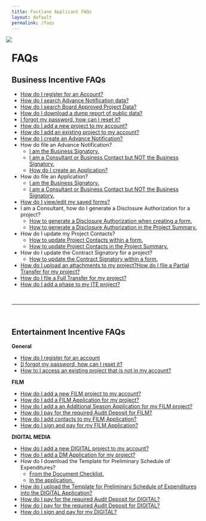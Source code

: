 ```yaml
---
title: Fastlane Applicant FAQs
layout: default
permalink: /faqs
---
```

<div style="margin-left:-15px; margin-bottom: -15px;"  class="wow zoomIn"><a name="applicant"></a>
  <img src="https://storage.googleapis.com/fastlane-public-files/Images/HelpImages/bridge-01.png" class="img-responsive"/>
</div>

# **FAQs**

## Business Incentive FAQs<a name="BIFAQ"></a>

- <a href="https://storage.googleapis.com/fastlane-public-files/Images/Help/Registration.gif" target="_blank">How do I register for an Account?</a>
- <a href="https://storage.googleapis.com/fastlane-public-files/Images/Help/SearchAdvance.gif" target="_blank">How do I search Advance Notification data?</a>
- <a href="https://storage.googleapis.com/fastlane-public-files/Images/Help/SearchBoardApproved.gif" target="_blank">How do I search Board Approved Project Data?</a>
- <a href="https://storage.googleapis.com/fastlane-public-files/Images/Help/HowtoViewPublicData.gif" target="_blank">How do I download a dump report of public data?</a>
- <a href="https://storage.googleapis.com/fastlane-public-files/Images/Help/ForgotPassword.gif" target="_blank">I forgot my password, how can I reset it?</a>
- <a href="https://storage.googleapis.com/fastlane-public-files/Images/Help/NewBIProject.gif" target="_blank">How do I add a new project to my account?</a>
- <a href="https://storage.googleapis.com/fastlane-public-files/Images/Help/RequestProjectAccess.gif" target="_blank">How do I add an existing project to my account?</a>
- <a href="https://storage.googleapis.com/fastlane-public-files/Images/Help/CreateAdvance.gif" target="_blank">How do I create an Advance Notification?</a>
- How do file an Advance Notification?
  - <a href="https://storage.googleapis.com/fastlane-public-files/Images/Help/FileAdvanceasBusinessSignatory.gif" target="_blank">I am the Business Signatory. </a>
  - <a href="https://storage.googleapis.com/fastlane-public-files/Images/Help/FileAdvanceNotBusinessSignatory.gif" target="_blank">I am a Consultant or Business Contact but NOT the Business Signatory. </a>
  - <a href="https://storage.googleapis.com/fastlane-public-files/Images/Help/HowtoCreateApplication.gif" target="_blank">How do I create an Application?</a>
- How do file an Application?
  - <a href="https://storage.googleapis.com/fastlane-public-files/Images/Help/FileApplicationasBusinessSignatory.gif" target="_blank">I am the Business Signatory. </a>
  - <a href="https://storage.googleapis.com/fastlane-public-files/Images/Help/FileApplicationNotBusinessSignatory.gif" target="_blank">I am a Consultant or Business Contact but NOT the Business Signatory. </a>
- <a href="https://storage.googleapis.com/fastlane-public-files/Images/Help/EditSavedForms.gif" target="_blank">How do I view/edit my saved forms?</a>
- I am a Consultant, how do I generate a Disclosure Authorization for a project?
  - <a href="https://storage.googleapis.com/fastlane-public-files/Images/Help/DAinForm.gif" target="_blank">How to generate a Disclosure Authorization when creating a form.</a>
  - <a href="https://storage.googleapis.com/fastlane-public-files/Images/Help/DAinProjectSummary.gif" target="_blank">How to generate a Disclosure Authorization in the Project Summary. </a>
- How do I update my Project Contacts?
  - <a href="https://storage.googleapis.com/fastlane-public-files/Images/Help/EditProjectContactsinForm.gif" target="_blank">How to update Project Contacts within a form.</a>
  - <a href="https://storage.googleapis.com/fastlane-public-files/Images/Help/EditProjectContactsinProjectSummary.gif" target="_blank">How to update Project Contacts in the Project Summary.</a>
- How do I update the Contract Signatory for a project?
  - <a href="https://storage.googleapis.com/fastlane-public-files/Images/Help/EditCSinForm.gif" target="_blank">How to update the Contract Signatory within a form.</a>
- <a href="https://storage.googleapis.com/fastlane-public-files/Images/Help/AddProjectAttachments.gif" target="_blank">How do I upload an attachments to my project?</a><a href="https://storage.googleapis.com/fastlane-public-files/Images/Help/PartialTransfer.gif" target="_blank">How do I file a Partial Transfer for my project?</a>
- <a href="https://storage.googleapis.com/fastlane-public-files/Images/Help/FullTransfer.gif" target="_blank">How do I file a Full Transfer for my project?</a>
- <a href="https://storage.googleapis.com/fastlane-public-files/Images/Help/ProjectPhase.gif" target="_blank">How do I add a phase to my ITE project?</a>     

<br>

------

<br>


## Entertainment Incentive FAQs<a name="ENTFAQ"></a>

**General**

- <a href="https://storage.googleapis.com/fastlane-public-files/Images/Help/Registration.gif" target="_blank">How do I register for an account</a>
- <a href="https://storage.googleapis.com/fastlane-public-files/Images/Help/ForgotPassword.gif" target="_blank">[I forgot my password, how can I reset it?</a>
- <a href="https://storage.googleapis.com/fastlane-public-files/Images/Help/ProjectAccessRequest.gif" target="_blank">How to I access an existing project that is not in my account? </a>

**FILM**

-  <a href="https://storage.googleapis.com/fastlane-public-files/Images/Help/NewENTProject.gif" target="_blank">How do I add a new FILM project to my account?</a>
-  <a href="https://storage.googleapis.com/fastlane-public-files/Images/Help/NewFilmApp.gif" target="_blank">How do I add a FILM Application for my project?</a>
- <a href="https://storage.googleapis.com/fastlane-public-files/Images/Help/FilmAppASA.gif" target="_blank">How do I add a an Additional Season Application for my FILM project? </a>
- <a href="https://storage.googleapis.com/fastlane-public-files/Images/Help/FilmAuditDeposit.gif" target="_blank">How do I pay for the required Audit Deposit for FILM? </a>
-  <a href="https://storage.googleapis.com/fastlane-public-files/Images/Help/FilmAppContacts.gif" target="_blank">How do I add contacts to my FILM Application?</a>
- <a href="https://storage.googleapis.com/fastlane-public-files/Images/Help/FilmAppSubmit.gif" target="_blank">How do I sign and pay for my FILM Application? </a>

**DIGITAL MEDIA**

-  <a href="https://storage.googleapis.com/fastlane-public-files/Images/Help/NewENTDMProject.gif" target="_blank">How do I add a new DIGITAL project to my account?</a>
- <a href="https://storage.googleapis.com/fastlane-public-files/Images/Help/NewDMApp.gif" target="_blank">How do I add a DM Application for my project? </a>
- How do I download the Template for Preliminary Schedule of Expenditures?
  - <a href="https://storage.googleapis.com/fastlane-public-files/Images/Help/DMTemplateDC.gif" target="_blank">From the Document Checklist.</a>
  - <a href="https://storage.googleapis.com/fastlane-public-files/Images/Help/DMTemplateApp.gif" target="_blank">In the application. </a>
- <a href="https://storage.googleapis.com/fastlane-public-files/Images/Help/DMTemplateUpload.gif" target="_blank">How do I upload the Template for Preliminary Schedule of Expenditures into the DIGITAL Application?</a>
- <a href="https://storage.googleapis.com/fastlane-public-files/Images/Help/DMAuditDeposit.gif" target="_blank">How do I pay for the required Audit Deposit for DIGITAL?</a>
- <a href="https://storage.googleapis.com/fastlane-public-files/Images/Help/DMAppContacts.gif" target="_blank">How do I pay for the required Audit Deposit for DIGITAL?</a>
- <a href="https://storage.googleapis.com/fastlane-public-files/Images/Help/DMAppSubmit.gif" target="_blank">How do I sign and pay for my DIGITAL?</a>